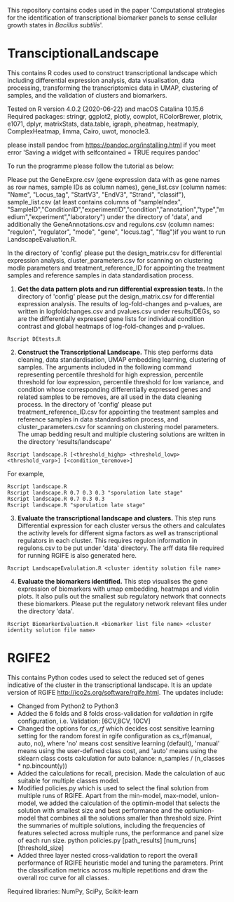 This repository contains codes used in the paper 'Computational strategies for the identification of transcriptional biomarker panels to sense cellular growth states in *Bacillus subtilis*'.

<h1>TransciptionalLandscape</h1>

This contains R codes used to construct transcriptional landscape which including differential expression analysis, data visualisation, data processing, transforming the transcriptomics data in UMAP, clustering of samples, and the validation of clusters and biomarkers.

Tested on R version 4.0.2 (2020-06-22) and macOS Catalina 10.15.6
Required packages: stringr, ggplot2, plotly, cowplot, RColorBrewer, plotrix, e1071, dplyr, matrixStats, data.table, igraph, pheatmap, heatmaply, ComplexHeatmap, limma, Cairo, uwot, monocle3.

please install pandoc from https://pandoc.org/installing.html if you meet error 'Saving a widget with selfcontained = TRUE requires pandoc'

To run the programme please follow the tutorial as below:

Please put the GeneExpre.csv (gene expression data with as gene names as row names, sample IDs as column names), gene_list.csv (column names: "Name", "Locus_tag", "StartV3", "EndV3", "Strand", "classif"), sample_list.csv (at least contains columns of "sampleIndex", "SampleID","ConditionID","experimentID","condition","annotation","type","medium","experiment","laboratory") under the directory of 'data', and additionally the GeneAnnotations.csv and regulons.csv (column names: "regulon", "regulator", "mode", "gene", "locus.tag", "flag")if you want to run LandscapeEvaluation.R.

In the directory of 'config' please put the design_matrix.csv for differential expression analysis, cluster_parameters.csv for scanning on clustering modle parameters and treatment_reference_ID for appointing the treatment samples and reference samples in data standardisation process.

1. **Get the data pattern plots and run differential expression tests.** In the directory of 'config' please put the design_matrix.csv for differential expression analysis. The results of log-fold-changes and p-values, are written in logfoldchanges.csv and pvalues.csv under results/DEGs, so are the differentially expressed gene lists for individual condition contrast and global heatmaps of log-fold-changes and p-values.
```
Rscript DEtests.R
```
2. **Construct the Transcriptional Landscape.** This step performs data cleaning, data standardisation, UMAP embedding learning, clustering of samples. The arguments included in the following command representing percentile threshold for high expression, percentile threshold for low expression, percentile threshold for low variance, and condition whose corresponding differentially expressed genes and related samples to be removes, are all used in the data cleaning process. In the directory of 'config' please put treatment_reference_ID.csv for appointing the treatment samples and reference samples in data standardisation process, and cluster_parameters.csv for scanning on clustering model parameters. The umap bedding result and multiple clustering solutions are written in the directory 'results/landscape'
```
Rscript landscape.R [<threshold_highp> <threshold_lowp> <threshold_varp>] [<condition_toremove>]
```
For example,
```
Rscript landscape.R
Rscript landscape.R 0.7 0.3 0.3 "sporulation late stage"
Rscript landscape.R 0.7 0.3 0.3
Rscript landscape.R "sporulation late stage"
```
3. **Evaluate the transcriptional landscape and clusters.** This step runs Differential expression for each cluster versus the others and calculates the activity levels for different sigma factors as well as transcriptional regulators in each cluster. This requires regulon information in regulons.csv to be put under 'data' directory. The arff data file required for running RGIFE is also generated here.
```
Rscript LandscapeEvalulation.R <cluster identity solution file name>
```
4. **Evaluate the biomarkers identified.** This step visualises the gene expression of biomarkers with umap embedding, heatmaps and violin plots. It also pulls out the smallest sub regulatory network that connects these biomarkers. Please put the regulatory network relevant files under the directory 'data'.
```
Rscript BiomarkerEvaluation.R <biomarker list file name> <cluster identity solution file name>
```

<h1>RGIFE2</h1>

This contains Python codes used to select the reduced set of genes indicative of the cluster in the transcriptional landscape. It is an update version of RGIFE http://ico2s.org/software/rgife.html. The updates include:
- Changed from Python2 to Python3
- Added the 6 folds and 8 folds cross-validation for *validation* in rgife configuration, i.e. Validation: [6CV,8CV, 10CV]
- Changed the options for *cs_rf* which decides cost sensitive learning setting for the random forest in rgife configuration as cs_rf(manual, auto, no), where 'no' means cost sensitive learning (default), 'manual' means using the user-defined class cost, and 'auto' means using the sklearn class costs calculation for auto balance: n_samples / (n_classes * np.bincount(y))
- Added the calculations for recall, precision. Made the calculation of auc suitable for multiple classes model.  
- Modified policies.py which is used to select the final solution from multiple runs of RGIFE. Apart from the min-model, max-model, union-model, we added the calculation of the optimin-model that selects the solution with smallest size and best performance and the optiunion-model that combines all the solutions smaller than threshold size. Print the summaries of multiple solutions, including the frequencies of features selected across multiple runs, the performance and panel size  of each run size.
python policies.py [path_results] [num_runs] [threshold_size]
- Added three layer nested cross-validation to report the overall performance of RGIFE heuristic model and tuning the parameters. Print the classification metrics across multiple repetitions and draw the overall roc curve for all classes.

Required libraries: NumPy, SciPy, Scikit-learn
